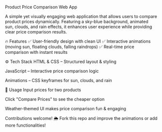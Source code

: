 Product Price Comparison Web App

A simple yet visually engaging web application that allows users to compare product prices dynamically. Featuring a sky-blue background, animated sun, clouds, and rain effects, it enhances user experience while providing clear price comparison results.

🔥 Features
✅ User-friendly design with clean UI ✅ Interactive animations (moving sun, floating clouds, falling raindrops) ✅ Real-time price comparison with instant results

⚙ Tech Stack
HTML & CSS – Structured layout & styling

JavaScript – Interactive price comparison logic

Animations – CSS keyframes for sun, clouds, and rain

🚀 Usage
Input prices for two products

Click "Compare Prices" to see the cheaper option

Weather-themed UI makes price comparison fun & engaging

Contributions welcome! 🌦️ Fork this repo and improve the animations or add more functionalities!
